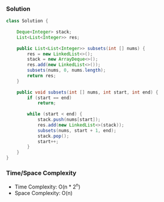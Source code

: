 ### Solution

```java
class Solution {
    
    Deque<Integer> stack;
    List<List<Integer>> res;
    
    public List<List<Integer>> subsets(int [] nums) {
        res = new LinkedList<>();
        stack = new ArrayDeque<>();
        res.add(new LinkedList<>());
        subsets(nums, 0, nums.length);
        return res;
    }
    
    public void subsets(int [] nums, int start, int end) {
        if (start == end)
            return;
        
        while (start < end) {
            stack.push(nums[start]);
            res.add(new LinkedList<>(stack));
            subsets(nums, start + 1, end);
            stack.pop();
            start++;
        }
    }
}
```

### Time/Space Complexity

- Time Complexity: O(n * 2<sup>n</sup>)
- Space Complexity: O(n)
